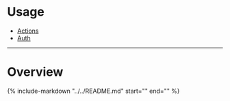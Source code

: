 # Usage

* [Actions](actions.md)
* [Auth](auth.md)

***

# Overview

{%
    include-markdown "../../README.md"
    start="<!--usage-start-->"
    end="<!--usage-end-->"
%}
